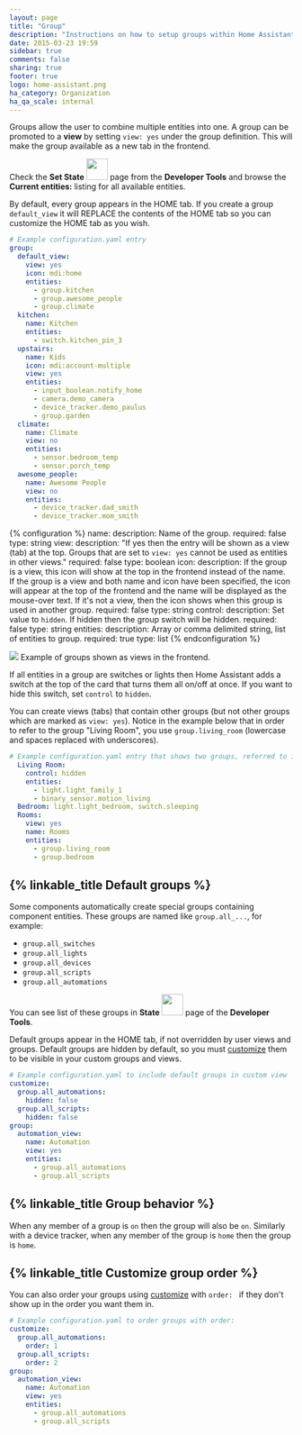 ```yaml
---
layout: page
title: "Group"
description: "Instructions on how to setup groups within Home Assistant."
date: 2015-03-23 19:59
sidebar: true
comments: false
sharing: true
footer: true
logo: home-assistant.png
ha_category: Organization
ha_qa_scale: internal
---
```


Groups allow the user to combine multiple entities into one. A group can be promoted to a **view** by setting `view: yes` under the group definition. This will make the group available as a new tab in the frontend.

Check the **Set State** <img src='/images/screenshots/developer-tool-states-icon.png' class='no-shadow' height='38' /> page from the **Developer Tools** and browse the **Current entities:** listing for all available entities.

By default, every group appears in the HOME tab. If you create a group `default_view` it will REPLACE the contents of the HOME tab so you can customize the HOME tab as you wish.

```yaml
# Example configuration.yaml entry
group:
  default_view:
    view: yes
    icon: mdi:home
    entities:
      - group.kitchen
      - group.awesome_people
      - group.climate
  kitchen:
    name: Kitchen
    entities:
      - switch.kitchen_pin_3
  upstairs:
    name: Kids
    icon: mdi:account-multiple
    view: yes
    entities:
      - input_boolean.notify_home
      - camera.demo_camera
      - device_tracker.demo_paulus
      - group.garden
  climate:
    name: Climate
    view: no
    entities:
      - sensor.bedroom_temp
      - sensor.porch_temp
  awesome_people:
    name: Awesome People
    view: no
    entities:
      - device_tracker.dad_smith
      - device_tracker.mom_smith
```

{% configuration %}
name:
  description: Name of the group.
  required: false
  type: string
view:
  description: "If yes then the entry will be shown as a view (tab) at the top. Groups that are set to `view: yes` cannot be used as entities in other views."
  required: false
  type: boolean
icon:
  description: If the group is a view, this icon will show at the top in the frontend instead of the name. If the group is a view and both name and icon have been specified, the icon will appear at the top of the frontend and the name will be displayed as the mouse-over text. If it's not a view, then the icon shows when this group is used in another group.
  required: false
  type: string
control:
  description: Set value to `hidden`. If hidden then the group switch will be hidden.
  required: false
  type: string
entities:
  description: Array or comma delimited string, list of entities to group.
  required: true
  type: list
{% endconfiguration %}

<p class='img'>
<img src='/images/blog/2016-01-release-12/views.png'>
Example of groups shown as views in the frontend.
</p>

If all entities in a group are switches or lights then Home Assistant adds a switch at the top of the card that turns them all on/off at once. If you want to hide this switch, set `control` to `hidden`.

You can create views (tabs) that contain other groups (but not other groups which are marked as `view: yes`).
Notice in the example below that in order to refer to the group "Living Room", you use `group.living_room` (lowercase and spaces replaced with underscores).

```yaml
# Example configuration.yaml entry that shows two groups, referred to in a view group (tab)
  Living Room:
    control: hidden
    entities:
      - light.light_family_1
      - binary_sensor.motion_living
  Bedroom: light.light_bedroom, switch.sleeping
  Rooms:
    view: yes
    name: Rooms
    entities:
      - group.living_room
      - group.bedroom
```

## {% linkable_title Default groups %}

Some components automatically create special groups containing component entities. These groups are named like `group.all_...`, for example:

- `group.all_switches`
- `group.all_lights`
- `group.all_devices`
- `group.all_scripts`
- `group.all_automations`

You can see list of these groups in  **State** <img src='/images/screenshots/developer-tool-states-icon.png' class='no-shadow' height='38' /> page of the **Developer Tools**.

Default groups appear in the HOME tab, if not overridden by user views and groups. Default groups are hidden by default, so you must [customize](/docs/configuration/customizing-devices/) them to be visible in your custom groups and views.

```yaml
# Example configuration.yaml to include default groups in custom view
customize:
  group.all_automations:
    hidden: false
  group.all_scripts:
    hidden: false
group:
  automation_view:
    name: Automation
    view: yes
    entities:
      - group.all_automations
      - group.all_scripts
```

## {% linkable_title Group behavior %}

When any member of a group is `on` then the group will also be `on`. Similarly with a device tracker, when any member of the group is `home` then the group is `home`.

## {% linkable_title Customize group order %}
You can also order your groups using [customize](/docs/configuration/customizing-devices/) with `order: ` if they don't show up in the order you want them in.

```yaml
# Example configuration.yaml to order groups with order:
customize:
  group.all_automations:
    order: 1
  group.all_scripts:
    order: 2
group:
  automation_view:
    name: Automation
    view: yes
    entities:
      - group.all_automations
      - group.all_scripts
```
